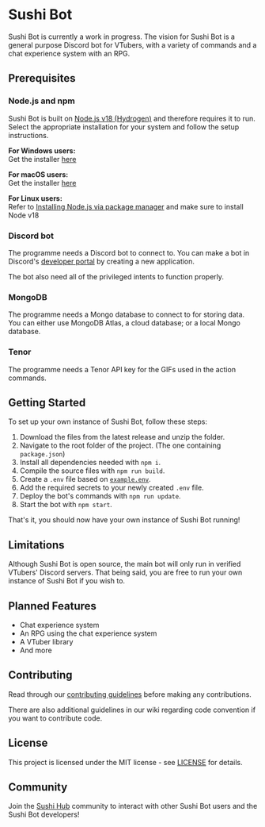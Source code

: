 # Sushi Bot
Sushi Bot is currently a work in progress.
The vision for Sushi Bot is a general purpose Discord bot for VTubers,
with a variety of commands and a chat experience system with an RPG.

## Prerequisites

### Node.js and npm
Sushi Bot is built on [Node.js v18 (Hydrogen)](https://nodejs.org/dist/v18.17.1/)
and therefore requires it to run. Select the appropriate installation
for your system and follow the setup instructions.

**For Windows users:** \
Get the installer [here](https://nodejs.org/dist/v18.16.1/node-v18.16.1-x64.msi)

**For macOS users:** \
Get the installer [here](https://nodejs.org/dist/v18.16.1/node-v18.16.1.pkg)

**For Linux users:** \
Refer to [Installing Node.js via package manager](https://nodejs.org/en/download/package-manager)
and make sure to install Node v18

### Discord bot
The programme needs a Discord bot to connect to. You can make
a bot in Discord's [developer portal](https://discord.com/developers/applications)
by creating a new application.

The bot also need all of the privileged intents to function properly.

### MongoDB
The programme needs a Mongo database to connect to for storing data.
You can either use MongoDB Atlas, a cloud database; or a local Mongo
database.

### Tenor
The programme needs a Tenor API key for the GIFs used in the action
commands.

## Getting Started
To set up your own instance of Sushi Bot, follow these steps:
1. Download the files from the latest release and unzip the folder.
2. Navigate to the root folder of the project. (The one containing `package.json`)
3. Install all dependencies needed with `npm i`.
4. Compile the source files with `npm run build`.
5. Create a `.env` file based on [`example.env`](./example.env).
6. Add the required secrets to your newly created `.env` file.
7. Deploy the bot's commands with `npm run update`.
8. Start the bot with `npm start`.

That's it, you should now have your own instance of Sushi Bot running!

## Limitations
Although Sushi Bot is open source, the main bot will only run in
verified VTubers' Discord servers. That being said, you are free to
run your own instance of Sushi Bot if you wish to.

## Planned Features
- Chat experience system
- An RPG using the chat experience system
- A VTuber library
- And more

## Contributing

Read through our [contributing guidelines](./CONTRIBUTING.md) before making any contributions.

There are also additional guidelines in our wiki regarding code convention if
you want to contribute code.

## License

This project is licensed under the MIT license - see [LICENSE](./LICENSE) for details.

## Community
Join the [Sushi Hub](https://discord.gg/Pqv2JkDKAg) community to interact with
other Sushi Bot users and the Sushi Bot developers!

